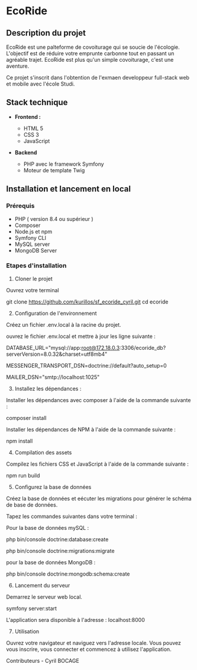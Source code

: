 # EcoRide

## Description du projet

EcoRide est une palteforme de covoiturage qui se soucie de l'écologie. L'objectif est de réduire votre emprunte carbonne tout en passant un agréable trajet. EcoRide est plus qu'un simple covoiturage, c'est une aventure.

Ce projet s'inscrit dans l'obtention de l'exmaen developpeur full-stack web et mobile avec l'école Studi.

## Stack technique

* **Frontend :**

    * HTML 5
    * CSS 3
    * JavaScript

* **Backend**

    * PHP avec le framework Symfony
    * Moteur de template Twig

## Installation et lancement en local

### Prérequis

* PHP ( version 8.4 ou supérieur )
* Composer
* Node.js et npm
* Symfony CLI
* MySQL server
* MongoDB Server

### Etapes d'installation

1. Cloner le projet

Ouvrez votre terminal  

git clone https://github.com/kurillos/sf_ecoride_cyril.git
cd ecoride

2. Configuration de l'environnement

Créez un fichier .env.local à la racine du projet.

ouvrez le fichier .env.local et mettre à jour les ligne suivante : 

DATABASE_URL="mysql://app:root@172.18.0.3:3306/ecoride_db?serverVersion=8.0.32&charset=utf8mb4"

MESSENGER_TRANSPORT_DSN=doctrine://default?auto_setup=0

MAILER_DSN="smtp://localhost:1025"

3. Installez les dépendances :

Installer les dépendances avec composer à l'aide de la commande suivante : 

composer install

Installer les dépendances de NPM à l'aide de la commande suivante :

npm install

4. Compilation des assets

Compilez les fichiers CSS et JavaScript à l'aide de la commande suivante :

npm run build

5. Configurez la base de données 

Créez la base de données et eécuter les migrations pour générer le schéma de base de données. 

Tapez les commandes suivantes dans votre terminal :

Pour la base de données mySQL :

php bin/console doctrine:database:create

php bin/console doctrine:migrations:migrate

pour la base de données MongoDB : 

php bin/console doctrine:mongodb:schema:create

6. Lancement du serveur

Demarrez le serveur web local.

symfony server:start

L'application sera disponible à l'adresse : localhost:8000

7. Utilisation

Ouvrez votre navigateur et naviguez vers l'adresse locale. Vous pouvez vous inscrire, vous connecter et commencez à utilisez l'application.

Contributeurs 
    - Cyril BOCAGE